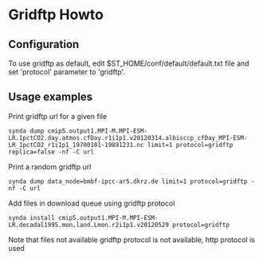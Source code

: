 # Gridftp Howto

## Configuration

To use gridftp as default, edit $ST_HOME/conf/default/default.txt file 
and set 'protocol' parameter to 'gridftp'.

## Usage examples

Print gridftp url for a given file

    synda dump cmip5.output1.MPI-M.MPI-ESM-LR.1pctCO2.day.atmos.cfDay.r1i1p1.v20120314.albisccp_cfDay_MPI-ESM-LR_1pctCO2_r1i1p1_19700101-19891231.nc limit=1 protocol=gridftp replica=false -nf -C url

Print a random gridftp url

    synda dump data_node=bmbf-ipcc-ar5.dkrz.de limit=1 protocol=gridftp -nf -C url

Add files in download queue using gridftp protocol

    synda install cmip5.output1.MPI-M.MPI-ESM-LR.decadal1995.mon.land.Lmon.r2i1p1.v20120529 protocol=gridftp

Note that files not available gridftp protocol is not available, http protocol is used
